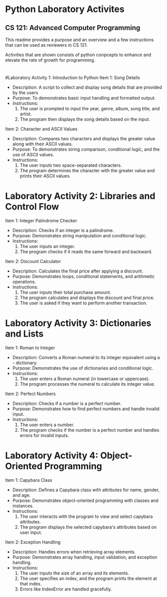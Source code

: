 # Python Laboratory Activites

## CS 121: Advanced Computer Programming

This readme provides a purpose and an overview and a few instructions that can be used as reviewers in CS 121.

Activities that are shown consists of python conpcepts to enhance and elevate the rate of growth for programming.

#

#Laboratory Activity 1: Introduction to Python
Item 1: Song Details
- Description: A script to collect and display song details that are provided by the users
- Purpose: To demonstrates basic input handling and formatted output.
- Instructions:
   1. The user is prompted to input the year, genre, album, song title, and artist.
   2. The program then displays the song details based on the input.
   
Item 2: Character and ASCII Values
- Description: Compares two characters and displays the greater value along with their ASCII values.
- Purpose: To demonstrates string comparison, conditional logic, and the use of ASCII values.
- Instructions:
   1. The user inputs two space-separated characters.
   2. The program determines the character with the greater value and prints their ASCII values.

# Laboratory Activity 2: Libraries and Control Flow
Item 1: Integer Palindrome Checker
- Description: Checks if an integer is a palindrome.
- Purpose: Demonstrates string manipulation and conditional logic.
- Instructions:
   1. The user inputs an integer.
   2. The program checks if it reads the same forward and backward.
   
Item 2: Discount Calculator
- Description: Calculates the final price after applying a discount.
- Purpose: Demonstrates loops, conditional statements, and arithmetic operations.
- Instructions:
   1. The user inputs their total purchase amount.
   2. The program calculates and displays the discount and final price.
   3. The user is asked if they want to perform another transaction.
   
# Laboratory Activity 3: Dictionaries and Lists
Item 1: Roman to Integer
- Description: Converts a Roman numeral to its integer equivalent using a - dictionary.
- Purpose: Demonstrates the use of dictionaries and conditional logic.
- Instructions:
   1. The user enters a Roman numeral (in lowercase or uppercase).
   2. The program processes the numeral to calculate its integer value.
  
Item 2: Perfect Numbers
- Description: Checks if a number is a perfect number.
- Purpose: Demonstrates how to find perfect numbers and handle invalid input.
- Instructions:
   1. The user enters a number.
   2. The program checks if the number is a perfect number and handles errors for invalid inputs.

# Laboratory Activity 4: Object-Oriented Programming
Item 1: Capybara Class
- Description: Defines a Capybara class with attributes for name, gender, and age.
- Purpose: Demonstrates object-oriented programming with classes and instances.
- Instructions:
   1. The user interacts with the program to view and select capybara attributes.
   2. The program displays the selected capybara's attributes based on user input.
   
Item 2: Exception Handling
- Description: Handles errors when retrieving array elements.
- Purpose: Demonstrates array handling, input validation, and exception  handling.
- Instructions:
   1. The user inputs the size of an array and its elements.
   2. The user specifies an index, and the program prints the element at that index.
   3. Errors like IndexError are handled gracefully.

